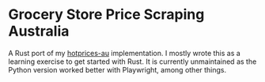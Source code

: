 # Grocery Store Price Scraping Australia

A Rust port of my [hotprices-au](https://github.com/Javex/hotprices-au)
implementation. I mostly wrote this as a learning exercise to get started with
Rust. It is currently unmaintained as the Python version worked better with
Playwright, among other things.

